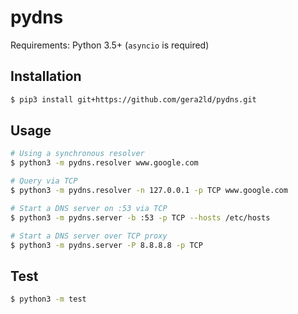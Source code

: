 pydns
===

Requirements: Python 3.5+ (`asyncio` is required)

Installation
---
``` sh
$ pip3 install git+https://github.com/gera2ld/pydns.git
```

Usage
---
``` sh
# Using a synchronous resolver
$ python3 -m pydns.resolver www.google.com

# Query via TCP
$ python3 -m pydns.resolver -n 127.0.0.1 -p TCP www.google.com

# Start a DNS server on :53 via TCP
$ python3 -m pydns.server -b :53 -p TCP --hosts /etc/hosts

# Start a DNS server over TCP proxy
$ python3 -m pydns.server -P 8.8.8.8 -p TCP
```

Test
---
``` sh
$ python3 -m test
```
